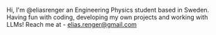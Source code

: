 Hi, I'm @eliasrenger
an Engineering Physics student based in Sweden.
Having fun with coding, developing my own projects and working with LLMs!
Reach me at - elias.renger@gmail.com
